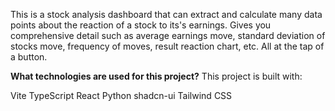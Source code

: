 This is a stock analysis dashboard that can extract and calculate many data points about the reaction of a stock to its's earnings. Gives you comprehensive detail such as average earnings move, standard deviation of stocks move, frequency of moves, result reaction chart, etc. All at the tap of a button.

**What technologies are used for this project?**
This project is built with:

Vite
TypeScript
React
Python
shadcn-ui
Tailwind CSS


